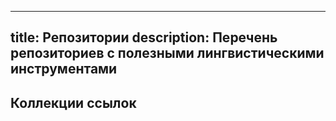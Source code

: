 
---
title: Репозитории
description: Перечень репозиториев с полезными лингвистическими инструментами
---

## Коллекции ссылок
